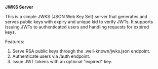 **JWKS Server**

This is a simple JWKS (JSON Web Key Set) server that generates and serves public keys with expiry and unique kid to verify JWTs. 
It supports issuing JWTs to authenticated users and handling requests for expired keys.

Features:
1. Serve RSA public keys through the .well-known/jwks.json endpoint.
2. Authenticate users via /auth endpoint.
3. Issue JWT tokens with an optional "expired" key.
